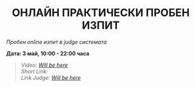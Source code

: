 <h1 align="center">ОНЛАЙН ПРАКТИЧЕСКИ ПРОБЕН ИЗПИТ</h1>
<i>Пробен online изпит в judge системата</i>
<br>

<p><b>Дата: 3 май, 10:00 - 22:00 часа</b></p>

<blockquote>
    <i>
        Video: <a href="#">Will be here</a>
    </i>
    <br>
    <i>
        Short Link:
    </i>
    <br>
    <i>
        Link Judge: <a href="#">Will be here</a>
    </i>
</blockquote>
